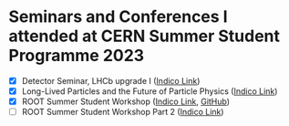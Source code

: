 # Seminars and Conferences I attended at CERN Summer Student Programme 2023

- [x] Detector Seminar, LHCb upgrade I ([Indico Link](https://indico.cern.ch/event/1284724/))
- [x] Long-Lived Particles and the Future of Particle Physics ([Indico Link](https://indico.cern.ch/event/1288976/))
- [x] ROOT Summer Student Workshop ([Indico Link](https://indico.cern.ch/event/1298470/), [GitHub](https://github.com/root-project/training/tree/master/SummerStudentCourse/2023/Exercises/C++Interpreter))
- [ ] ROOT Summer Student Workshop Part 2 ([Indico Link](https://indico.cern.ch/event/1299128/))